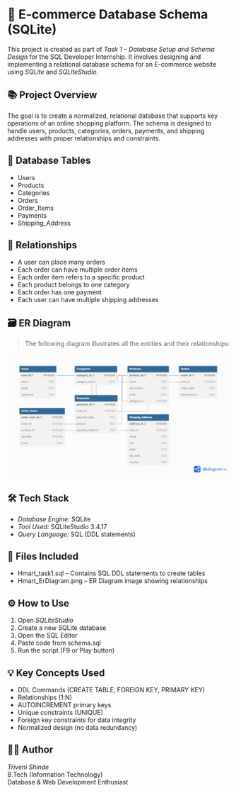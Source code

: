 # 🛒 E-commerce Database Schema (SQLite)

This project is created as part of *Task 1 – Database Setup and Schema Design* for the SQL Developer Internship. It involves designing and implementing a relational database schema for an E-commerce website using *SQLite* and *SQLiteStudio*.


## 📚 Project Overview

The goal is to create a normalized, relational database that supports key operations of an online shopping platform. The schema is designed to handle users, products, categories, orders, payments, and shipping addresses with proper relationships and constraints.


## 🧱 Database Tables

- Users
- Products
- Categories
- Orders
- Order_Items
- Payments
- Shipping_Address


## 🔗 Relationships

- A user can place many orders
- Each order can have multiple order items
- Each order item refers to a specific product
- Each product belongs to one category
- Each order has one payment
- Each user can have multiple shipping addresses


## 🗃️ ER Diagram

> The following diagram illustrates all the entities and their relationships:

![ER Diagram](Hmart_ErDiagram.png)


## 🛠 Tech Stack

- *Database Engine:* SQLite
- *Tool Used:* SQLiteStudio 3.4.17
- *Query Language:* SQL (DDL statements)


## 📄 Files Included

- Hmart_task1.sql – Contains SQL DDL statements to create tables
- Hmart_ErDiagram.png – ER Diagram image showing relationships


## ⚙️ How to Use

1. Open *SQLiteStudio*
2. Create a new SQLite database
3. Open the SQL Editor
4. Paste code from schema.sql
5. Run the script (F9 or Play button)


## 💡 Key Concepts Used

- DDL Commands (CREATE TABLE, FOREIGN KEY, PRIMARY KEY)
- Relationships (1:N)
- AUTOINCREMENT primary keys
- Unique constraints (UNIQUE)
- Foreign key constraints for data integrity
- Normalized design (no data redundancy)


## 👩‍💻 Author

*Triveni Shinde*  
B.Tech (Information Technology)  
Database & Web Development Enthusiast  
